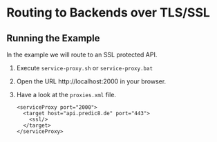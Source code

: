 # Routing to Backends over TLS/SSL 


## Running the Example

In the example we will route to an SSL protected API.

1. Execute `service-proxy.sh` or `service-proxy.bat`

2. Open the URL http://localhost:2000 in your browser.

3. Have a look at the `proxies.xml` file.

    ```
    <serviceProxy port="2000">
      <target host="api.predic8.de" port="443">
        <ssl/>
      </target>
    </serviceProxy>
    ```